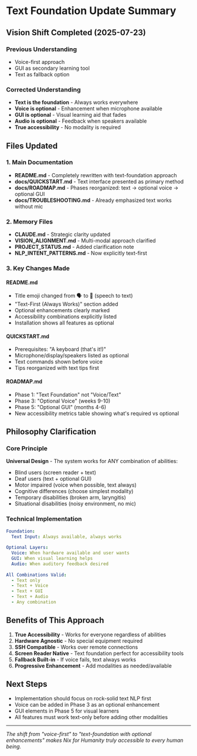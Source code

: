 # Text Foundation Update Summary

## Vision Shift Completed (2025-07-23)

### Previous Understanding
- Voice-first approach
- GUI as secondary learning tool
- Text as fallback option

### Corrected Understanding
- **Text is the foundation** - Always works everywhere
- **Voice is optional** - Enhancement when microphone available
- **GUI is optional** - Visual learning aid that fades
- **Audio is optional** - Feedback when speakers available
- **True accessibility** - No modality is required

## Files Updated

### 1. Main Documentation
- **README.md** - Completely rewritten with text-foundation approach
- **docs/QUICKSTART.md** - Text interface presented as primary method
- **docs/ROADMAP.md** - Phases reorganized: text → optional voice → optional GUI
- **docs/TROUBLESHOOTING.md** - Already emphasized text works without mic

### 2. Memory Files
- **CLAUDE.md** - Strategic clarity updated
- **VISION_ALIGNMENT.md** - Multi-modal approach clarified
- **PROJECT_STATUS.md** - Added clarification note
- **NLP_INTENT_PATTERNS.md** - Now explicitly text-first

### 3. Key Changes Made

#### README.md
- Title emoji changed from 🗣️ to 💬 (speech to text)
- "Text-First (Always Works)" section added
- Optional enhancements clearly marked
- Accessibility combinations explicitly listed
- Installation shows all features as optional

#### QUICKSTART.md
- Prerequisites: "A keyboard (that's it!)"
- Microphone/display/speakers listed as optional
- Text commands shown before voice
- Tips reorganized with text tips first

#### ROADMAP.md
- Phase 1: "Text Foundation" not "Voice/Text"
- Phase 3: "Optional Voice" (weeks 9-10)
- Phase 5: "Optional GUI" (months 4-6)
- New accessibility metrics table showing what's required vs optional

## Philosophy Clarification

### Core Principle
**Universal Design** - The system works for ANY combination of abilities:
- Blind users (screen reader + text)
- Deaf users (text + optional GUI)
- Motor impaired (voice when possible, text always)
- Cognitive differences (choose simplest modality)
- Temporary disabilities (broken arm, laryngitis)
- Situational disabilities (noisy environment, no mic)

### Technical Implementation
```yaml
Foundation:
  Text Input: Always available, always works
  
Optional Layers:
  Voice: When hardware available and user wants
  GUI: When visual learning helps
  Audio: When auditory feedback desired
  
All Combinations Valid:
  - Text only
  - Text + Voice
  - Text + GUI
  - Text + Audio
  - Any combination
```

## Benefits of This Approach

1. **True Accessibility** - Works for everyone regardless of abilities
2. **Hardware Agnostic** - No special equipment required
3. **SSH Compatible** - Works over remote connections
4. **Screen Reader Native** - Text foundation perfect for accessibility tools
5. **Fallback Built-in** - If voice fails, text always works
6. **Progressive Enhancement** - Add modalities as needed/available

## Next Steps

- Implementation should focus on rock-solid text NLP first
- Voice can be added in Phase 3 as an optional enhancement
- GUI elements in Phase 5 for visual learners
- All features must work text-only before adding other modalities

---

*The shift from "voice-first" to "text-foundation with optional enhancements" makes Nix for Humanity truly accessible to every human being.*